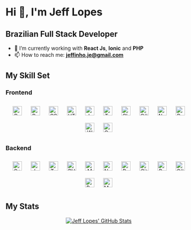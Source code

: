 # Hi 👋, I'm Jeff Lopes
## Brazilian Full Stack Developer

- 🌱 I’m currently working with **React Js**, **Ionic** and **PHP**
- 📫 How to reach me: **jeffinho.je@gmail.com**



## My Skill Set

### Frontend
<div align="center">
  <img style="margin: 10px" src="https://profilinator.rishav.dev/skills-assets/react-original-wordmark.svg" alt="React" height="25" />
  <img style="margin: 10px" src="https://profilinator.rishav.dev/skills-assets/bootstrap-plain.svg" alt="Bootstrap" height="25" />
  <img style="margin: 10px" src="https://profilinator.rishav.dev/skills-assets/css3-original-wordmark.svg" alt="CSS3" height="25" />
  <img style="margin: 10px" src="https://profilinator.rishav.dev/skills-assets/html5-original-wordmark.svg" alt="HTML5" height="25" />
  <img style="margin: 10px" src="https://profilinator.rishav.dev/skills-assets/javascript-original.svg" alt="JavaScript" height="25" />
  <img style="margin: 10px" src="https://profilinator.rishav.dev/skills-assets/typescript-original.svg" alt="TypeScript" height="25" />
  <img style="margin: 10px" src="https://profilinator.rishav.dev/skills-assets/logo-title.svg" alt="Chart.js" height="25" />
  <img style="margin: 10px" src="https://profilinator.rishav.dev/skills-assets/csharp-original.svg" alt="C#" height="25" />
  <img style="margin: 10px" src="https://profilinator.rishav.dev/skills-assets/nodejs-original-wordmark.svg" alt="Node.js" height="25" />
  <img style="margin: 10px" src="https://profilinator.rishav.dev/skills-assets/python-original.svg" alt="Python" height="25" />
  <img style="margin: 10px" src="https://profilinator.rishav.dev/skills-assets/wordpress.png" alt="WordPress" height="25" />
  <img style="margin: 10px" src="https://profilinator.rishav.dev/skills-assets/cordova.png" alt="Cordova" height="25" />
</div>

### Backend
<div align="center">
  <img style="margin: 10px" src="https://profilinator.rishav.dev/skills-assets/cplusplus-original.svg" alt="C++" height="25" />
  <img style="margin: 10px" src="https://profilinator.rishav.dev/skills-assets/javascript-original.svg" alt="JavaScript" height="25" />
  <img style="margin: 10px" src="https://profilinator.rishav.dev/skills-assets/typescript-original.svg" alt="TypeScript" height="25" />
  <img style="margin: 10px" src="https://profilinator.rishav.dev/skills-assets/php-original.svg" alt="PHP" height="25" />
  <img style="margin: 10px" src="https://profilinator.rishav.dev/skills-assets/mongodb-original-wordmark.svg" alt="MongoDB" height="25" />
  <img style="margin: 10px" src="https://profilinator.rishav.dev/skills-assets/nodejs-original-wordmark.svg" alt="Node.js" height="25" />
  <img style="margin: 10px" src="https://profilinator.rishav.dev/skills-assets/python-original.svg" alt="Python" height="25" />
  <img style="margin: 10px" src="https://profilinator.rishav.dev/skills-assets/git-scm-icon.svg" alt="Git" height="25" />
  <img style="margin: 10px" src="https://profilinator.rishav.dev/skills-assets/gnu_bash-icon.svg" alt="Bash" height="25" />
  <img style="margin: 10px" src="https://profilinator.rishav.dev/skills-assets/csharp-original.svg" alt="C#" height="25" />
  <img style="margin: 10px" src="https://profilinator.rishav.dev/skills-assets/bootstrap-plain.svg" alt="Bootstrap" height="25" />
  <img style="margin: 10px" src="https://profilinator.rishav.dev/skills-assets/mysql-original-wordmark.svg" alt="MySQL" height="25" />
</div>

 
## My Stats
  <div align="center">
  
[![Jeff Lopes' GitHub Stats](https://github-readme-stats.vercel.app/api?username=JLopes2021&show_icons=true&count_private=true&hide=stars&theme=radical&title_color=ff0000&icon_color=00ff00&text_color=0000ff&bg_color=000000)](https://github.com/JLopes2021?tab=repositories)
</div>

